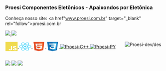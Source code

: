 ### Proesi Componentes Eletônicos - Apaixondos por Eletônica

Conheça nosso site: <a href"www.proesi.com.br" target="_blank" rel="follow">proesi.com.br</a>

 <div>
  <a href="https://github.com/Blog-Proesi">
  <img height="165em" src="https://github-readme-stats.vercel.app/api?username=Blog-Proesi&show_icons=true&theme=dark&include_all_commits=true&count_private=true"/>
  <img height="165em" src="https://github-readme-stats.vercel.app/api/top-langs/?username=Blog-Proesi&layout=compact&langs_count=16&theme=dark"/>
<div>
<div style="display: inline_block"><br>
  <img align="center" alt="Proesi-Js" height="30" width="40" src="https://raw.githubusercontent.com/devicons/devicon/master/icons/javascript/javascript-plain.svg">
  <img align="center" alt="Proesi-React" height="30" width="40" src="https://raw.githubusercontent.com/devicons/devicon/master/icons/react/react-original.svg">
  <img align="center" alt="Proesi-HTML" height="30" width="40" src="https://raw.githubusercontent.com/devicons/devicon/master/icons/html5/html5-original.svg">
  <img align="center" alt="Proesi-CSS" height="30" width="40" src="https://raw.githubusercontent.com/devicons/devicon/master/icons/css3/css3-original.svg">
  <img align="center" alt="Proesi-C++" height="30" width="30" src="https://img.icons8.com/color/452/c-plus-plus-logo.png">
  <img align="center" alt="Proesi-PY" height="30" width="30" src="https://upload.wikimedia.org/wikipedia/commons/thumb/c/c3/Python-logo-notext.svg/1024px-Python-logo-notext.svg.png">
  <img align="right" alt="Proesi-dev/des" height="100" width="120" src="https://cdn.dribbble.com/users/314873/screenshots/4000731/diggi-media.gif">
</div>

  ##

  <div>
  <a href = "mailto: suporte@proesi.com.br"><img src="https://img.shields.io/badge/-Gmail-%23EA4335?style=for-the-badge&logo=gmail&logoColor=white" target="_blank"></a>
  <a href="https://br.linkedin.com/company/proesi-componentes-eletronicos" target="_blank"><img src="https://img.shields.io/badge/-LinkedIn-%230077B5?style=for-the-badge&logo=linkedin&logoColor=white" target="_blank"></a>
  <a href="https://www.instagram.com/proesicomponentes/" target="_blank"><img src="https://img.shields.io/badge/-Instagram-%23E4405F?style=for-the-badge&logo=instagram&logoColor=white" target="_blank"></a>
</div>
